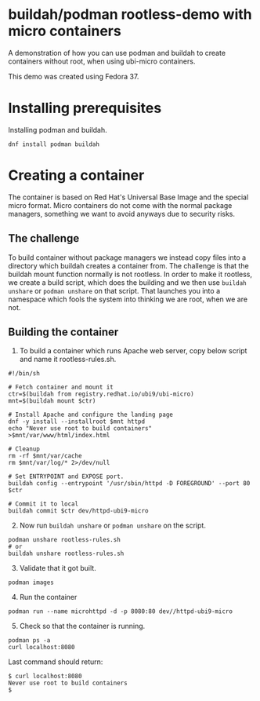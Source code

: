 # buildah/podman rootless-demo with micro containers
A demonstration of how you can use podman and buildah to create containers without root, when using ubi-micro containers.

This demo was created using Fedora 37.

# Installing prerequisites
Installing podman and buildah.
```
dnf install podman buildah
```

# Creating a container
The container is based on Red Hat's Universal Base Image and the special micro format. Micro containers do not come with the normal package managers, something we want to avoid anyways due to security risks.

## The challenge
To build container without package managers we instead copy files into a directory which buildah creates a container from.
The challenge is that the buildah mount function normally is not rootless. In order to make it rootless, we create a build script, which does the building and we then use `buildah unshare` or `podman unshare` on that script. That launches you into a namespace which fools the system into thinking we are root, when we are not.

## Building the container
1. To build a container which runs Apache web server, copy below script and name it rootless-rules.sh.
```
#!/bin/sh

# Fetch container and mount it
ctr=$(buildah from registry.redhat.io/ubi9/ubi-micro)
mnt=$(buildah mount $ctr)

# Install Apache and configure the landing page
dnf -y install --installroot $mnt httpd
echo "Never use root to build containers" >$mnt/var/www/html/index.html

# Cleanup
rm -rf $mnt/var/cache
rm $mnt/var/log/* 2>/dev/null

# Set ENTRYPOINT and EXPOSE port.
buildah config --entrypoint '/usr/sbin/httpd -D FOREGROUND' --port 80 $ctr

# Commit it to local
buildah commit $ctr dev/httpd-ubi9-micro
```
2. Now run `buildah unshare` or `podman unshare` on the script.
```
podman unshare rootless-rules.sh
# or
buildah unshare rootless-rules.sh
```

3. Validate that it got built.
```
podman images
```

4. Run the container
```
podman run --name microhttpd -d -p 8080:80 dev//httpd-ubi9-micro
```

5. Check so that the container is running.
```
podman ps -a
curl localhost:8080
```

Last command should return:
```
$ curl localhost:8080
Never use root to build containers
$
```

